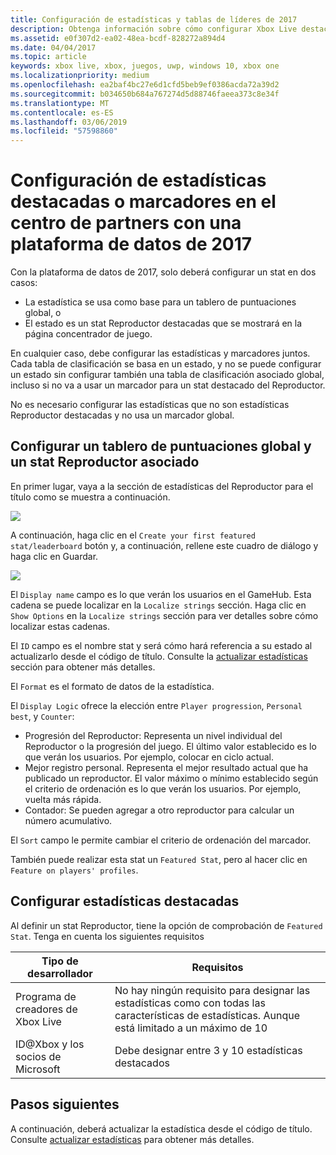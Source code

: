 ```yaml
---
title: Configuración de estadísticas y tablas de líderes de 2017
description: Obtenga información sobre cómo configurar Xbox Live destacados de estadísticas y marcadores en el centro de partners con 2017 de plataforma de datos.
ms.assetid: e0f307d2-ea02-48ea-bcdf-828272a894d4
ms.date: 04/04/2017
ms.topic: article
keywords: xbox live, xbox, juegos, uwp, windows 10, xbox one
ms.localizationpriority: medium
ms.openlocfilehash: ea2baf4bc27e6d1cfd5beb9ef0386acda72a39d2
ms.sourcegitcommit: b034650b684a767274d5d88746faeea373c8e34f
ms.translationtype: MT
ms.contentlocale: es-ES
ms.lasthandoff: 03/06/2019
ms.locfileid: "57598860"
---
```

# <a name="configuring-featured-stats-or-leaderboards-in-partner-center-with-data-platform-2017"></a>Configuración de estadísticas destacadas o marcadores en el centro de partners con una plataforma de datos de 2017

Con la plataforma de datos de 2017, solo deberá configurar un stat en dos casos:

* La estadística se usa como base para un tablero de puntuaciones global, o
* El estado es un stat Reproductor destacadas que se mostrará en la página concentrador de juego.

En cualquier caso, debe configurar las estadísticas y marcadores juntos. Cada tabla de clasificación se basa en un estado, y no se puede configurar un estado sin configurar también una tabla de clasificación asociado global, incluso si no va a usar un marcador para un stat destacado del Reproductor.

No es necesario configurar las estadísticas que no son estadísticas Reproductor destacadas y no usa un marcador global.

## <a name="configure-a-global-leaderboard-and-an-associated-player-stat"></a>Configurar un tablero de puntuaciones global y un stat Reproductor asociado

En primer lugar, vaya a la sección de estadísticas del Reproductor para el título como se muestra a continuación.

![](../images/omega/dev_center_player_stats_creators.png)

A continuación, haga clic en el `Create your first featured stat/leaderboard` botón y, a continuación, rellene este cuadro de diálogo y haga clic en Guardar.

![](../images/omega/dev_center_player_stats_creators_leaderboard.png)

El `Display name` campo es lo que verán los usuarios en el GameHub.  Esta cadena se puede localizar en la `Localize strings` sección.  Haga clic en `Show Options` en la `Localize strings` sección para ver detalles sobre cómo localizar estas cadenas.

El `ID` campo es el nombre stat y será cómo hará referencia a su estado al actualizarlo desde el código de título.   Consulte la [actualizar estadísticas](player-stats-updating.md) sección para obtener más detalles.

El `Format` es el formato de datos de la estadística.

El `Display Logic` ofrece la elección entre `Player progression`, `Personal best`, y `Counter`:
- Progresión del Reproductor: Representa un nivel individual del Reproductor o la progresión del juego.  El último valor establecido es lo que verán los usuarios.  Por ejemplo, colocar en ciclo actual.
- Mejor registro personal. Representa el mejor resultado actual que ha publicado un reproductor. El valor máximo o mínimo establecido según el criterio de ordenación es lo que verán los usuarios.  Por ejemplo, vuelta más rápida.
- Contador: Se pueden agregar a otro reproductor para calcular un número acumulativo.  

El `Sort` campo le permite cambiar el criterio de ordenación del marcador.

También puede realizar esta stat un `Featured Stat`, pero al hacer clic en `Feature on players' profiles`.  

## <a name="configure-featured-stats"></a>Configurar estadísticas destacadas

Al definir un stat Reproductor, tiene la opción de comprobación de `Featured Stat`.  Tenga en cuenta los siguientes requisitos

| Tipo de desarrollador | Requisitos |
|----------------|-------------|
| Programa de creadores de Xbox Live | No hay ningún requisito para designar las estadísticas como con todas las características de estadísticas.  Aunque está limitado a un máximo de 10 |
| ID@Xbox y los socios de Microsoft | Debe designar entre 3 y 10 estadísticas destacados |

## <a name="next-steps"></a>Pasos siguientes

A continuación, deberá actualizar la estadística desde el código de título.  Consulte [actualizar estadísticas](player-stats-updating.md) para obtener más detalles.